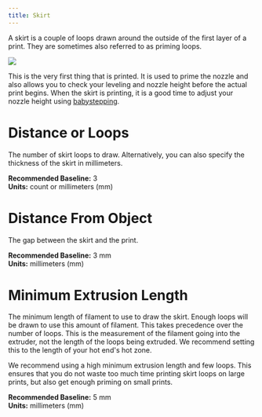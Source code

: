 ```yaml
---
title: Skirt
---
```


A skirt is a couple of loops drawn around the outside of the first layer of a print. They are sometimes also referred to as priming loops.

![](https://lh3.googleusercontent.com/GGH5d8Po_EtGHVhGLxrT2aaZWrm2ootlP28L99H1712gHVhWJmd5znjlBeyODiNZ6V00Rk6iyldNfujViwn_ThwrqLI=s0)

This is the very first thing that is printed. It is used to prime the nozzle and also allows you to check your leveling and nozzle height before the actual print begins. When the skirt is printing, it is a good time to adjust your nozzle height using [babystepping](../../printer-controls#movement).

Distance or Loops
=================

The number of skirt loops to draw. Alternatively, you can also specify the thickness of the skirt in millimeters.

**Recommended Baseline:** 3  
**Units:** count or millimeters (mm)

Distance From Object
====================

The gap between the skirt and the print.

**Recommended Baseline:** 3 mm  
**Units:** millimeters (mm)

Minimum Extrusion Length
========================

The minimum length of filament to use to draw the skirt. Enough loops will be drawn to use this amount of filament. This takes precedence over the number of loops. This is the measurement of the filament going into the extruder, not the length of the loops being extruded. We recommend setting this to the length of your hot end's hot zone.

We recommend using a high minimum extrusion length and few loops. This ensures that you do not waste too much time printing skirt loops on large prints, but also get enough priming on small prints.

**Recommended Baseline:** 5 mm  
**Units:** millimeters (mm)
